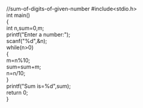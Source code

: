 //sum-of-digits-of-given-number
#include<stdio.h>  
 int main()    
{    
int n,sum=0,m;    
printf("Enter a number:");    
scanf("%d",&n);    
while(n>0)    
{    
m=n%10;    
sum=sum+m;    
n=n/10;    
}    
printf("Sum is=%d",sum);    
return 0;  
}   
